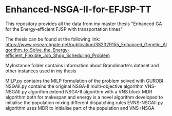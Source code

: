 # Enhanced-NSGA-II-for-EFJSP-TT

This repository provides all the data from my master thesis "Enhanced GA for the Energy-efficient FJSP with transportation times"

The thesis can be found at the following link: 
https://www.researchgate.net/publication/382329155_Enhanced_Genetic_Algorithm_to_Solve_the_Energy-efficient_Flexible_Job_Shop_Scheduling_Problem

MyInstance folder contains information about Brandimarte's dataset and other instances used in my thesis

MILP.py contains the MILP formulation of the problem solved with GUROBI
NSGAII.py contains the original NSGA-II multi-objective algorithm
VNS-NSGAII.py algorithm extend NSGA-II algorithm with a VNS block
MDR algorithm both for makespan and energy is a novel algorithm developed to initialise the population mixing different dispatching rules
EVNS-NSGAII.py algorithm uses MDR to initialise part of the population and VNS+NSGA

